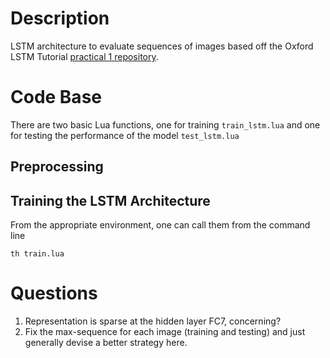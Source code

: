 # Description
LSTM architecture to evaluate sequences of images based off the Oxford LSTM Tutorial [practical 1 repository](https://github.com/oxford-cs-ml-2015/practical1).

# Code Base
There are two basic Lua functions, one for training `train_lstm.lua` and one for testing the performance of the model `test_lstm.lua`  

## Preprocessing 


## Training the LSTM Architecture
From the appropriate environment, one can call them from the command line

```
th train.lua
```

# Questions
1.  Representation is sparse at the hidden layer FC7, concerning?
2.  Fix the max-sequence for each image (training and testing) and just generally devise a better strategy here.
